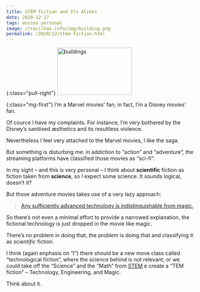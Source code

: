 ```yaml
---
title: STEM Fiction and Its Alikes
date: 2020-12-27
tags: movies personal
image: //cacilhas.info/img/building.png
permalink: /2020/12/stem-fiction.html
---
```

[arthur-clarke]: http://lab.cccb.org/en/arthur-c-clarke-any-sufficiently-advanced-technology-is-indistinguishable-from-magic/
[stem]: https://www.livescience.com/43296-what-is-stem-education.html

{:class="pull-right"} <img style="width: 200px; height: 127px;" src="{{{ image }}}" alt="buildings" />

{:class="mg-first"} I’m a Marvel movies’ fan; in fact, I’m a Disney movies’ fan.

Of cource I have my complaints. For instance, I’m very bothered by the Disney’s
sanitised æsthetics and its resultless violence.

Nevertheless I feel very attached to the Marvel movies, I like the saga.

But something is disturbing me: in addiction to “action” and “adventure”, the
streaming platforms have classified those movies as “sci-fi”.

In my sight – and this is very personal – I think about **scientific** fiction
as fiction taken from **science**, so I expect some science. It sounds logical,
doesn’t it?

But those adventure movies takes use of a very lazy approach:

> [Any sufficiently advanced technology is indistinguishable from magic.][arthur-clarke]

So there’s not even a minimal effort to provide a narrowed explanation, the
fictional technology is just dropped in the movie like magic.

There’s no problem in doing that, the problem is doing that and classifying it
as *scientific* fiction.

I think (again enphasis on “I”) there should be a new move class called
“technological fiction”, where the science behind is not relevant; or we could
take off the “Science” and the “Math” from [STEM][stem] e create a “TEM fiction”
– Technology, Engineering, and Magic.

Think about it.
